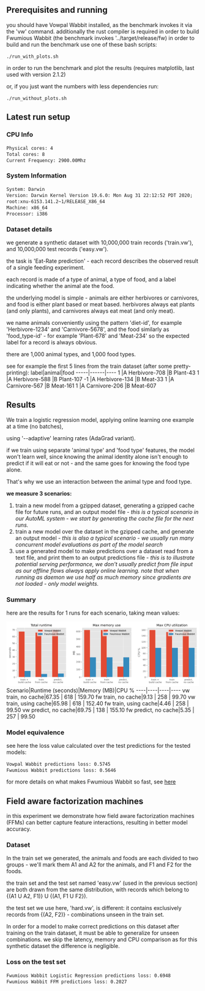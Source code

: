 ## Prerequisites and running
you should have Vowpal Wabbit installed, as the benchmark invokes it via the 'vw' command.
additionally the rust compiler is required in order to build Fwumious Wabbit (the benchmark invokes '../target/release/fw) 
in order to build and run the benchmark use one of these bash scripts:
```
./run_with_plots.sh
```
in order to run the benchmark and plot the results (requires matplotlib, last used with version 2.1.2)

or, if you just want the numbers with less dependencies run:
```
./run_without_plots.sh
```

## Latest run setup

### CPU Info
```
Physical cores: 4
Total cores: 8
Current Frequency: 2900.00Mhz
```
### System Information
```
System: Darwin
Version: Darwin Kernel Version 19.6.0: Mon Aug 31 22:12:52 PDT 2020; root:xnu-6153.141.2~1/RELEASE_X86_64
Machine: x86_64
Processor: i386
```
### Dataset details
we generate a synthetic dataset with 10,000,000 train records ('train.vw'), and 10,000,000 test records ('easy.vw').

the task is 'Eat-Rate prediction' - each record describes the observed result of a single feeding experiment.

each record is made of a type of animal, a type of food, and a label indicating whether the animal ate the food.

the underlying model is simple - animals are either herbivores or carnivores,
and food is either plant based or meat based.
herbivores always eat plants (and only plants), and carnivores always eat meat (and only meat).

we name animals conveniently using the pattern 'diet-id', for example 'Herbivore-1234' and 'Carnivore-5678',
and the food similarly as 'food_type-id' - for example 'Plant-678'
 and 'Meat-234' so the expected label for a record is always obvious.

there are 1,000 animal types, and 1,000 food types.


see for example the first 5 lines from the train dataset (after some pretty-printing):
label|animal|food
-----|------|----
1 |A Herbivore-708 |B Plant-43
1 |A Herbivore-588 |B Plant-107
-1 |A Herbivore-134 |B Meat-33
1 |A Carnivore-567 |B Meat-161
1 |A Carnivore-206 |B Meat-607


## Results

We train a logistic regression model, applying online learning one example at a time (no batches), 

using '--adaptive' learning rates (AdaGrad variant).

if we train using separate 'animal type' and 'food type' features, the model won't learn well, 
since knowing the animal identity alone isn't enough to predict if it will eat or not - and the same 
goes for knowing the food type alone.

That's why we use an interaction between the animal type and food type.

**we measure 3 scenarios:**
1. train a new model from a gzipped dataset, generating a gzipped cache file for future runs, and an output model file - *this is a typical scenario in our AutoML system - we start by generating the cache file for the next runs.*
1. train a new model over the dataset in the gzipped cache, and generate an output model - *this is also a typical scenario - we usually run many concurrent model evaluations as part of the model search*
1. use a generated model to make predictions over a dataset read from a text file, and print them to an output predictions file - *this is to illustrate potential serving performance, we don't usually predict from file input as our offline flows always apply online learning. note that when running as daemon we use half as much memory since gradients are not loaded - only model weights.*


### Summary
here are the results for 1 runs for each scenario, taking mean values:

![benchmark results](benchmark_results.png)
Scenario|Runtime (seconds)|Memory (MB)|CPU %
----|----|----|----
vw train, no cache|67.35 | 618 | 159.70
fw train, no cache|9.13 | 258 | 99.70
vw train, using cache|65.98 | 618 | 152.40
fw train, using cache|4.46 | 258 | 99.50
vw predict, no cache|69.75 | 138 | 155.10
fw predict, no cache|5.35 | 257 | 99.50


### Model equivalence
see here the loss value calculated over the test predictions for the tested models:
```
Vowpal Wabbit predictions loss: 0.5745
Fwumious Wabbit predictions loss: 0.5646
```


for more details on what makes Fwumious Wabbit so fast, see [here](https://github.com/outbrain/fwumious_wabbit/blob/benchmark/SPEED.md)
## Field aware factorization machines
in this experiment we demonstrate how field aware factorization machines (FFMs) can better capture 
feature interactions, resulting in better model accuracy.

### Dataset
In the train set we generated, the animals and foods are each divided to two groups - we'll mark them A1 and A2 for the animals,
and F1 and F2 for the foods.

the train set and the test set named 'easy.vw' (used in the previous section) are both drawn from the same distribution, 
with records which belong to {(A1 U A2, F1)} U {(A1, F1 U F2}).

the test set we use here, 'hard.vw', is different: it contains exclusively records from {(A2, F2)} - combinations unseen in the train set.

In order for a model to make correct predictions on this dataset after training on the train dataset, 
it must be able to generalize for unseen combinations.
we skip the latency, memory and CPU comparison as for this synthetic dataset the difference is negligible.
### Loss on the test set
```
Fwumious Wabbit Logistic Regression predictions loss: 0.6948
Fwumious Wabbit FFM predictions loss: 0.2027
```
